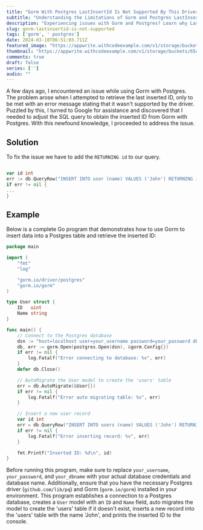 ```yaml
---
title: "Gorm With Postgres LastInsertId Is Not Supported By This Driver"
subtitle: "Understanding the Limitations of Gorm and Postgres LastInsertId"
description: "Experiencing issues with Gorm and Postgres? Learn why LastInsertId is not supported by the driver in our latest blog post."
slug: gorm-lastinsertid-is-not-supported
tags: ['gorm', ' postgres']
date: 2024-03-10T06:51:03.711Z
featured_image: "https://appwrite.withcodeexample.com/v1/storage/buckets/65cb3fcd6bbe0f7e04d4/files/65ed5a2bbe45b35fb8ee/preview?width=1280&height=0&gravity=center&quality=90&borderWidth=1&borderColor=000000&borderRadius=5&opacity=1&rotation=0&background=000000&output=webp&project=65ca51d2711f0f5e1fa8"
thumbnail: "https://appwrite.withcodeexample.com/v1/storage/buckets/65cb3fcd6bbe0f7e04d4/files/65ed5a2bbe45b35fb8ee/preview?width=1280&height=0&gravity=center&quality=90&borderWidth=1&borderColor=000000&borderRadius=5&opacity=1&rotation=0&background=000000&output=webp&project=65ca51d2711f0f5e1fa8"
comments: true
draft: false
series: ['']
audio: ""
---
```


A few days ago, I encountered an issue while using Gorm with Postgres. The problem arose when I attempted to retrieve the last inserted ID, only to be met with an error message stating that it wasn't supported by the driver. Puzzled by this, I turned to Google for assistance and discovered that I needed to adjust the SQL query to obtain the inserted ID from Gorm with Postgres. With this newfound knowledge, I proceeded to address the issue.

## Solution

To fix the issue we have to add the `RETURNING id` to our query.

```go

var id int
err := db.QueryRow("INSERT INTO user (name) VALUES ('John') RETURNING id").Scan(&id)
if err != nil {
...
}

```

## Example

Below is a complete Go program that demonstrates how to use Gorm to insert data into a Postgres table and retrieve the inserted ID:

```go
package main

import (
    "fmt"
    "log"

    "gorm.io/driver/postgres"
    "gorm.io/gorm"
)

type User struct {
    ID   uint
    Name string
}

func main() {
    // Connect to the Postgres database
    dsn := "host=localhost user=your_username password=your_password dbname=your_dbname port=5432 sslmode=disable"
    db, err := gorm.Open(postgres.Open(dsn), &gorm.Config{})
    if err != nil {
        log.Fatalf("Error connecting to database: %v", err)
    }
    defer db.Close()

    // AutoMigrate the User model to create the 'users' table
    err = db.AutoMigrate(&User{})
    if err != nil {
        log.Fatalf("Error auto migrating table: %v", err)
    }

    // Insert a new user record
    var id int
    err = db.QueryRow("INSERT INTO users (name) VALUES ('John') RETURNING id").Scan(&id)
    if err != nil {
        log.Fatalf("Error inserting record: %v", err)
    }

    fmt.Printf("Inserted ID: %d\n", id)
}
```

Before running this program, make sure to replace `your_username`, `your_password`, and `your_dbname` with your actual database credentials and database name. Additionally, ensure that you have the necessary Postgres driver (`github.com/lib/pq`) and Gorm (`gorm.io/gorm`) installed in your environment. This program establishes a connection to a Postgres database, creates a `User` model with an `ID` and `Name` field, auto migrates the model to create the 'users' table if it doesn't exist, inserts a new record into the 'users' table with the name 'John', and prints the inserted ID to the console.

